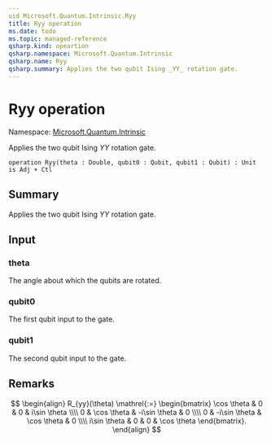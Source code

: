 ```yaml
---
uid Microsoft.Quantum.Intrinsic.Ryy
title: Ryy operation
ms.date: todo
ms.topic: managed-reference
qsharp.kind: opeartion
qsharp.namespace: Microsoft.Quantum.Intrinsic
qsharp.name: Ryy
qsharp.summary: Applies the two qubit Ising _YY_ rotation gate.
---
```


# Ryy operation

Namespace: [Microsoft.Quantum.Intrinsic](xref:Microsoft.Quantum.Intrinsic)

Applies the two qubit Ising _YY_ rotation gate.
```qsharp
operation Ryy(theta : Double, qubit0 : Qubit, qubit1 : Qubit) : Unit is Adj + Ctl
```

## Summary
Applies the two qubit Ising _YY_ rotation gate.

## Input
### theta
The angle about which the qubits are rotated.
### qubit0
The first qubit input to the gate.
### qubit1
The second qubit input to the gate.

## Remarks
$$
\begin{align}
    R_{yy}(\theta) \mathrel{:=}
    \begin{bmatrix}
        \cos \theta & 0 & 0 & i\sin \theta  \\\\
        0 & \cos \theta & -i\sin \theta & 0  \\\\
        0 & -i\sin \theta & \cos \theta & 0  \\\\
        i\sin \theta & 0 & 0 & \cos \theta
    \end{bmatrix}.
\end{align}
$$

